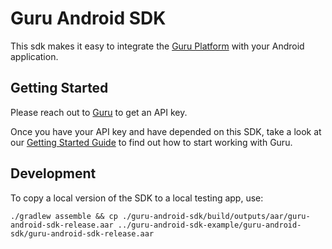 # Guru Android SDK
This sdk makes it easy to integrate the [Guru Platform](https://www.getguru.ai/) with your Android application.

## Getting Started
Please reach out to [Guru](mailto:support@getguru.fitness) to get an API key.

Once you have your API key and have depended on this SDK, 
take a look at our 
[Getting Started Guide](https://blog.getguru.ai/get-started-with-guru-in-10-minutes-524b2a009be) 
to find out how to start working with Guru.

## Development
To copy a local version of the SDK to a local testing app, use:
```
./gradlew assemble && cp ./guru-android-sdk/build/outputs/aar/guru-android-sdk-release.aar ../guru-android-sdk-example/guru-android-sdk/guru-android-sdk-release.aar
```
